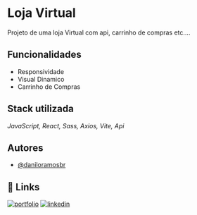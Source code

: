 # Loja Virtual

Projeto de uma loja Virtual com api, carrinho de compras etc....

## Funcionalidades

- Responsividade
- Visual Dinamico
- Carrinho de Compras

## Stack utilizada

*JavaScript, React, Sass, Axios, Vite, Api*

## Autores

- [@daniloramosbr](https://www.github.com/daniloramosbr)

## 🔗 Links

[![portfolio](https://img.shields.io/badge/my_portfolio-000?style=for-the-badge&logo=ko-fi&logoColor=white)](https://daniloramosbr.github.io/portfolio/)
[![linkedin](https://img.shields.io/badge/linkedin-0A66C2?style=for-the-badge&logo=linkedin&logoColor=white)](https://www.linkedin.com/in/daniloramosbr)
